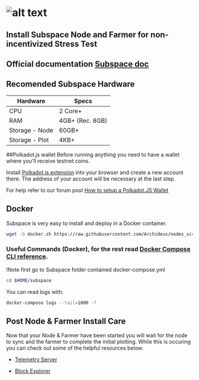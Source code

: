 # ![alt text](https://assets.website-files.com/61526a2af87a54e565b0ae92/6155fc8597a1468aa6dfba07_Group%20201.svg)
## Install Subspace Node and Farmer for non-incentivized Stress Test

## Official documentation [Subspace doc](https://docs.subspace.network/protocol/farm/farming/)

## Recomended Subspace Hardware

Hardware | Specs
--- | ---
CPU | 2 Core+
RAM	| 4GB+ (Rec. 8GB)
Storage - Node | 60GB+
Storage - Plot | 4KB+


##Polkadot.js wallet
Before running anything you need to have a wallet where you'll receive testnet coins.

Install [Polkadot.js extension](https://forum.subspace.network/t/subspace-wallet/61) into your browser and create a new account there. The address of your account will be necessary at the last step.

For help refer to our forum post [How to setup a Polkadot.JS Wallet](https://forum.subspace.network/t/subspace-wallet/61)

## Docker

Subspace is very easy to install and deploy in a Docker container.

```sh
wget -O docker.sh https://raw.githubusercontent.com/Archideus/nodes_scripts/main/Subspace/non-incentivized/docker.sh && chmod +x docker.sh && sudo ./docker.sh
```

### Useful Commands (Docker), for the rest read [Docker Compose CLI reference](https://docs.docker.com/compose/reference/).
!Note first go to Subspace folder contained docker-compose.yml

```sh
cd $HOME/subspace
```
You can read logs with: 
```sh
docker-compose logs --tail=1000 -f
```
## Post Node & Farmer Install Care
Now that your Node & Farmer have been started you will wait for the node to sync and the farmer to complete the initial plotting. While this is occuring you can check out some of the helpful resources below.

- [Telemetry Server](https://telemetry.subspace.network/#/0x9ee86eefc3cc61c71a7751bba7f25e442da2512f408e6286153b3ccc055dccf0)

- [Block Explorer](https://polkadot.js.org/apps/?rpc=wss%3A%2F%2Feu.gemini-1b.subspace.network%2Fws#/explorer)


